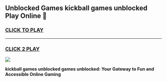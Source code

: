 
## Unblocked Games kickball games unblocked Play Online 👋
<h3>
<a href="https://news.freeplayer.one?title=kickball_games_unblocked&ref=17F">CLICK TO PLAY</a></h3>
<hr>

<h3>
<a href="https://news.freeplayer.one?title=kickball_games_unblocked&ref=17F">CLICK 2 PLAY</a>
  
</h3>

<a href="https://news.freeplayer.one?title=kickball_games_unblocked&ref=17F/"><img src="https://clearcache.store/games.png"></a>


**kickball games unblocked games unblocked: Your Gateway to Fun and Accessible Online Gaming**
